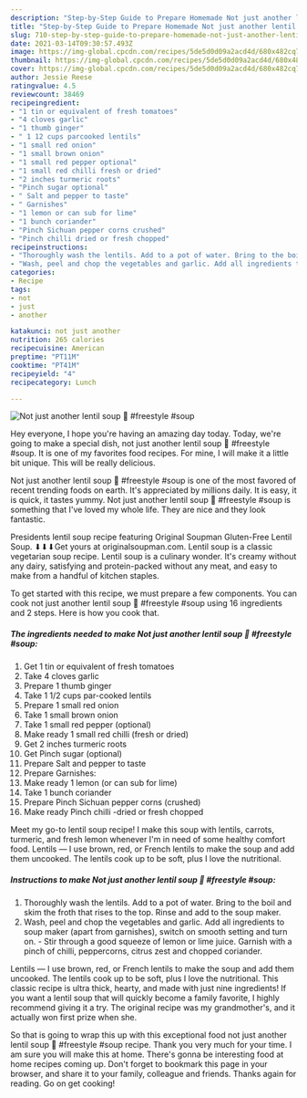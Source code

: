 ```yaml
---
description: "Step-by-Step Guide to Prepare Homemade Not just another lentil soup 💚 #freestyle #soup"
title: "Step-by-Step Guide to Prepare Homemade Not just another lentil soup 💚 #freestyle #soup"
slug: 710-step-by-step-guide-to-prepare-homemade-not-just-another-lentil-soup-freestyle-soup
date: 2021-03-14T09:30:57.493Z
image: https://img-global.cpcdn.com/recipes/5de5d0d09a2acd4d/680x482cq70/not-just-another-lentil-soup-freestyle-soup-recipe-main-photo.jpg
thumbnail: https://img-global.cpcdn.com/recipes/5de5d0d09a2acd4d/680x482cq70/not-just-another-lentil-soup-freestyle-soup-recipe-main-photo.jpg
cover: https://img-global.cpcdn.com/recipes/5de5d0d09a2acd4d/680x482cq70/not-just-another-lentil-soup-freestyle-soup-recipe-main-photo.jpg
author: Jessie Reese
ratingvalue: 4.5
reviewcount: 38469
recipeingredient:
- "1 tin or equivalent of fresh tomatoes"
- "4 cloves garlic"
- "1 thumb ginger"
- " 1 12 cups parcooked lentils"
- "1 small red onion"
- "1 small brown onion"
- "1 small red pepper optional"
- "1 small red chilli fresh or dried"
- "2 inches turmeric roots"
- "Pinch sugar optional"
- " Salt and pepper to taste"
- " Garnishes"
- "1 lemon or can sub for lime"
- "1 bunch coriander"
- "Pinch Sichuan pepper corns crushed"
- "Pinch chilli dried or fresh chopped"
recipeinstructions:
- "Thoroughly wash the lentils. Add to a pot of water. Bring to the boil and skim the froth that rises to the top. Rinse and add to the soup maker."
- "Wash, peel and chop the vegetables and garlic. Add all ingredients to soup maker (apart from garnishes), switch on smooth setting and turn on.  Stir through a good squeeze of lemon or lime juice. Garnish with a pinch of chilli, peppercorns, citrus zest and chopped coriander."
categories:
- Recipe
tags:
- not
- just
- another

katakunci: not just another 
nutrition: 265 calories
recipecuisine: American
preptime: "PT11M"
cooktime: "PT41M"
recipeyield: "4"
recipecategory: Lunch

---
```



![Not just another lentil soup 💚 #freestyle #soup](https://img-global.cpcdn.com/recipes/5de5d0d09a2acd4d/680x482cq70/not-just-another-lentil-soup-freestyle-soup-recipe-main-photo.jpg)

Hey everyone, I hope you're having an amazing day today. Today, we're going to make a special dish, not just another lentil soup 💚 #freestyle #soup. It is one of my favorites food recipes. For mine, I will make it a little bit unique. This will be really delicious.

Not just another lentil soup 💚 #freestyle #soup is one of the most favored of recent trending foods on earth. It's appreciated by millions daily. It is easy, it is quick, it tastes yummy. Not just another lentil soup 💚 #freestyle #soup is something that I've loved my whole life. They are nice and they look fantastic.

Presidents lentil soup recipe featuring Original Soupman Gluten-Free Lentil Soup. ⬇⬇⬇Get yours at originalsoupman.com. Lentil soup is a classic vegetarian soup recipe. Lentil soup is a culinary wonder. It&#39;s creamy without any dairy, satisfying and protein-packed without any meat, and easy to make from a handful of kitchen staples.


To get started with this recipe, we must prepare a few components. You can cook not just another lentil soup 💚 #freestyle #soup using 16 ingredients and 2 steps. Here is how you cook that.

<!--inarticleads1-->

##### The ingredients needed to make Not just another lentil soup 💚 #freestyle #soup:

1. Get 1 tin or equivalent of fresh tomatoes
1. Take 4 cloves garlic
1. Prepare 1 thumb ginger
1. Take  1 1/2 cups par-cooked lentils
1. Prepare 1 small red onion
1. Take 1 small brown onion
1. Take 1 small red pepper (optional)
1. Make ready 1 small red chilli (fresh or dried)
1. Get 2 inches turmeric roots
1. Get Pinch sugar (optional)
1. Prepare  Salt and pepper to taste
1. Prepare  Garnishes:
1. Make ready 1 lemon (or can sub for lime)
1. Take 1 bunch coriander
1. Prepare Pinch Sichuan pepper corns (crushed)
1. Make ready Pinch chilli -dried or fresh chopped


Meet my go-to lentil soup recipe! I make this soup with lentils, carrots, turmeric, and fresh lemon whenever I&#39;m in need of some healthy comfort food. Lentils — I use brown, red, or French lentils to make the soup and add them uncooked. The lentils cook up to be soft, plus I love the nutritional. 

<!--inarticleads2-->

##### Instructions to make Not just another lentil soup 💚 #freestyle #soup:

1. Thoroughly wash the lentils. Add to a pot of water. Bring to the boil and skim the froth that rises to the top. Rinse and add to the soup maker.
1. Wash, peel and chop the vegetables and garlic. Add all ingredients to soup maker (apart from garnishes), switch on smooth setting and turn on.  - Stir through a good squeeze of lemon or lime juice. Garnish with a pinch of chilli, peppercorns, citrus zest and chopped coriander.


Lentils — I use brown, red, or French lentils to make the soup and add them uncooked. The lentils cook up to be soft, plus I love the nutritional. This classic recipe is ultra thick, hearty, and made with just nine ingredients! If you want a lentil soup that will quickly become a family favorite, I highly recommend giving it a try. The original recipe was my grandmother&#39;s, and it actually won first prize when she. 

So that is going to wrap this up with this exceptional food not just another lentil soup 💚 #freestyle #soup recipe. Thank you very much for your time. I am sure you will make this at home. There's gonna be interesting food at home recipes coming up. Don't forget to bookmark this page in your browser, and share it to your family, colleague and friends. Thanks again for reading. Go on get cooking!
